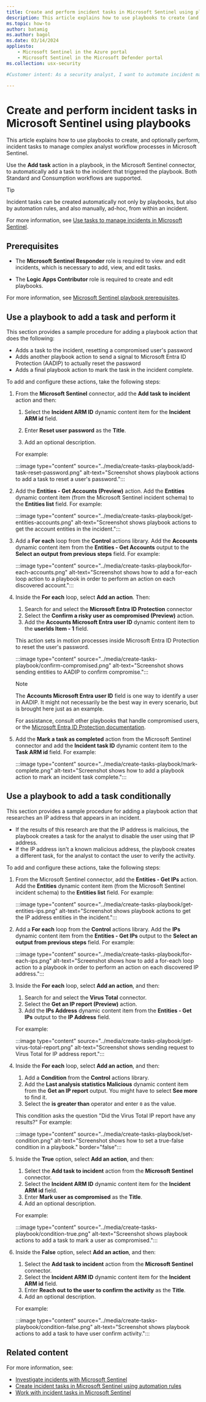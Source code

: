 ```yaml
---
title: Create and perform incident tasks in Microsoft Sentinel using playbooks
description: This article explains how to use playbooks to create (and optionally perform) incident tasks, in order to manage complex analyst workflow processes in Microsoft Sentinel.
ms.topic: how-to
author: batamig
ms.author: bagol
ms.date: 03/14/2024
appliesto:
    - Microsoft Sentinel in the Azure portal
    - Microsoft Sentinel in the Microsoft Defender portal
ms.collection: usx-security

#Customer intent: As a security analyst, I want to automate incident management tasks using playbooks so that I can streamline and manage complex workflows efficiently.

---
```


# Create and perform incident tasks in Microsoft Sentinel using playbooks

This article explains how to use playbooks to create, and optionally perform, incident tasks to manage complex analyst workflow processes in Microsoft Sentinel.

Use the **Add task** action in a playbook, in the Microsoft Sentinel connector, to automatically add a task to the incident that triggered the playbook. Both Standard and Consumption workflows are supported.

> [!TIP]
> Incident tasks can be created automatically not only by playbooks, but also by automation rules, and also manually, ad-hoc, from within an incident.
>

For more information, see [Use tasks to manage incidents in Microsoft Sentinel](../incident-tasks.md).

## Prerequisites

- The **Microsoft Sentinel Responder** role is required to view and edit incidents, which is necessary to add, view, and edit tasks.

- The **Logic Apps Contributor** role is required to create and edit playbooks.

For more information, see [Microsoft Sentinel playbook prerequisites](automate-responses-with-playbooks.md#prerequisites).

## Use a playbook to add a task and perform it

This section provides a sample procedure for adding a playbook action that does the following:

- Adds a task to the incident, resetting a compromised user's password
- Adds another playbook action to send a signal to Microsoft Entra ID Protection (AADIP) to actually reset the password
- Adds a final playbook action to mark the task in the incident complete.

To add and configure these actions, take the following steps:

1. From the **Microsoft Sentinel** connector, add the **Add task to incident** action and then:

    1. Select the **Incident ARM ID** dynamic content item for the **Incident ARM id** field. 

    1. Enter **Reset user password** as the **Title**.

    1. Add an optional description.

    For example:

    :::image type="content" source="../media/create-tasks-playbook/add-task-reset-password.png" alt-text="Screenshot shows playbook actions to add a task to reset a user's password.":::

1. Add the **Entities - Get Accounts (Preview)** action. Add the **Entities** dynamic content item (from the Microsoft Sentinel incident schema) to the **Entities list** field. For example:

    :::image type="content" source="../media/create-tasks-playbook/get-entities-accounts.png" alt-text="Screenshot shows playbook actions to get the account entities in the incident.":::

1. Add a **For each** loop from the **Control** actions library. Add the **Accounts** dynamic content item from the **Entities - Get Accounts** output to the **Select an output from previous steps** field. For example:

    :::image type="content" source="../media/create-tasks-playbook/for-each-accounts.png" alt-text="Screenshot shows how to add a for-each loop action to a playbook in order to perform an action on each discovered account.":::

1. Inside the **For each** loop, select **Add an action**. Then:

    1. Search for and select the  **Microsoft Entra ID Protection** connector
    1. Select the **Confirm a risky user as compromised (Preview)** action.  
    1. Add the **Accounts Microsoft Entra user ID** dynamic content item to the **userIds Item - 1** field.

    This action sets in motion processes inside Microsoft Entra ID Protection to reset the user's password.

    :::image type="content" source="../media/create-tasks-playbook/confirm-compromised.png" alt-text="Screenshot shows sending entities to AADIP to confirm compromise.":::

    > [!NOTE]
    > The **Accounts Microsoft Entra user ID** field is one way to identify a user in AADIP. It might not necessarily be the best way in every scenario, but is brought here just as an example.
    >
    > For assistance, consult other playbooks that handle compromised users, or the [Microsoft Entra ID Protection documentation](/azure/active-directory/identity-protection/overview-identity-protection).

1. Add the **Mark a task as completed** action from the Microsoft Sentinel connector and add the **Incident task ID** dynamic content item to the **Task ARM id** field. For example:

    :::image type="content" source="../media/create-tasks-playbook/mark-complete.png" alt-text="Screenshot shows how to add a playbook action to mark an incident task complete.":::

## Use a playbook to add a task conditionally

This section provides a sample procedure for adding a playbook action that researches an IP address that appears in an incident.

- If the results of this research are that the IP address is malicious, the playbook creates a task for the analyst to disable the user using that IP address.
- If the IP address isn't a known malicious address, the playbook creates a different task, for the analyst to contact the user to verify the activity.

To add and configure these actions, take the following steps:

1. From the Microsoft Sentinel connector, add the **Entities - Get IPs** action. Add the **Entities** dynamic content item (from the Microsoft Sentinel incident schema) to the **Entities list** field. For example:

    :::image type="content" source="../media/create-tasks-playbook/get-entities-ips.png" alt-text="Screenshot shows playbook actions to get the IP address entities in the incident.":::

1. Add a **For each** loop from the **Control** actions library.  Add the **IPs** dynamic content item from the **Entities - Get IPs** output to the **Select an output from previous steps** field. For example:

    :::image type="content" source="../media/create-tasks-playbook/for-each-ips.png" alt-text="Screenshot shows how to add a for-each loop action to a playbook in order to perform an action on each discovered IP address.":::

1. Inside the **For each** loop, select **Add an action**, and then:

    1. Search for and select the  **Virus Total** connector.
    1. Select the **Get an IP report (Preview)** action.  
    1. Add the **IPs Address** dynamic content item from the **Entities - Get IPs** output to the **IP Address** field.

    For example:

    :::image type="content" source="../media/create-tasks-playbook/get-virus-total-report.png" alt-text="Screenshot shows sending request to Virus Total for IP address report.":::

1. Inside the **For each** loop, select **Add an action**, and then:

    1. Add a **Condition** from the **Control** actions library.  
    1. Add the **Last analysis statistics Malicious** dynamic content item from the **Get an IP report** output. You might have to select **See more** to find it.
    1. Select the **is greater than** operator and enter `0` as the value. 
    
    This condition asks the question "Did the Virus Total IP report have any results?" For example:

    :::image type="content" source="../media/create-tasks-playbook/set-condition.png" alt-text="Screenshot shows how to set a true-false condition in a playbook." border="false":::

1. Inside the **True** option, select **Add an action**, and then:

    1. Select the **Add task to incident** action from the **Microsoft Sentinel** connector.  
    1. Select the **Incident ARM ID** dynamic content item for the **Incident ARM id** field.  
    1. Enter **Mark user as compromised** as the **Title**.
    1. Add an optional description.

    For example:

    :::image type="content" source="../media/create-tasks-playbook/condition-true.png" alt-text="Screenshot shows playbook actions to add a task to mark a user as compromised.":::

1. Inside the **False** option, select **Add an action**, and then:

    1. Select the **Add task to incident** action from the **Microsoft Sentinel** connector.  
    1. Select the **Incident ARM ID** dynamic content item for the **Incident ARM id** field.  
    1. Enter **Reach out to the user to confirm the activity** as the **Title**.
    1. Add an optional description.

    For example:

    :::image type="content" source="../media/create-tasks-playbook/condition-false.png" alt-text="Screenshot shows playbook actions to add a task to have user confirm activity.":::


## Related content

For more information, see:

- [Investigate incidents with Microsoft Sentinel](../investigate-cases.md)
- [Create incident tasks in Microsoft Sentinel using automation rules](../create-tasks-automation-rule.md)
- [Work with incident tasks in Microsoft Sentinel](../work-with-tasks.md)

